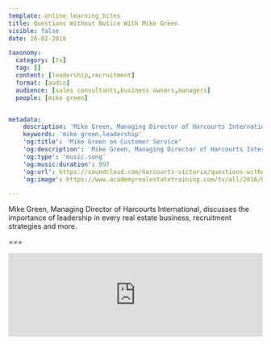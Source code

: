 ```yaml
---
template: online_learning_bites
title: Questions Without Notice With Mike Green
visible: false
date: 16-02-2016

taxonomy:
  category: [tv]
  tag: []
  content: [leadership,recruitment]
  format: [audio]
  audience: [sales consultants,business owners,managers]
  people: [mike green]


metadata:
    description: 'Mike Green, Managing Director of Harcourts International, discusses the importance of leadership in every real estate business, recruitment strategies and more.'
    keywords: 'mike green,leadership'
    'og:title': 'Mike Green on Customer Service'
    'og:description': 'Mike Green, Managing Director of Harcourts International, discusses the importance of leadership in every real estate business, recruitment strategies and more.'
    'og:type': 'music.song'
    'og:music:duration': 997
    'og:url': https://soundcloud.com/harcourts-victoria/questions-without-notice-with-mike-green
    'og:image': https://www.academyrealestatetraining.com/tv/all/2016/02/16/mike-green/mike-green.jpg

---
```


Mike Green, Managing Director of Harcourts International, discusses the importance of leadership in every real estate business, recruitment strategies and more.

===

<iframe width="100%" height="166" scrolling="no" frameborder="no" src="https://w.soundcloud.com/player/?url=https%3A//api.soundcloud.com/tracks/247268604&amp;color=ff5500&amp;auto_play=false&amp;hide_related=false&amp;show_comments=true&amp;show_user=true&amp;show_reposts=false"></iframe>
